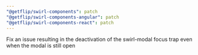 ```yaml
---
"@getflip/swirl-components": patch
"@getflip/swirl-components-angular": patch
"@getflip/swirl-components-react": patch
---
```


Fix an issue resulting in the deactivation of the swirl-modal focus trap even
when the modal is still open
